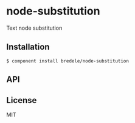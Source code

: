 
# node-substitution

  Text node substitution

## Installation

    $ component install bredele/node-substitution

## API

   

## License

  MIT
